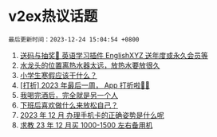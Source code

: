# v2ex热议话题

`最后更新时间：2023-12-24 15:04:54 +0800`

1. [送码与抽奖👏 英语学习插件 EnglishXYZ 送年度或永久会员等](https://www.v2ex.com/t/1002901)
1. [水龙头的位置离热水器太远，放热水要放很久](https://www.v2ex.com/t/1002896)
1. [小学生寒假应该干什么？](https://www.v2ex.com/t/1002971)
1. [[打折] 2023 年最后一周， App 打折啦🎉🎉](https://www.v2ex.com/t/1002884)
1. [我喝完酒后，完全就是另一个人](https://www.v2ex.com/t/1002931)
1. [下班后喜欢做什么来放松自己？](https://www.v2ex.com/t/1002865)
1. [2023 年 12 月 办理手机卡的正确姿势是什么呢](https://www.v2ex.com/t/1002952)
1. [求教 23 年 12 月买 1000-1500 左右备用机](https://www.v2ex.com/t/1002868)

